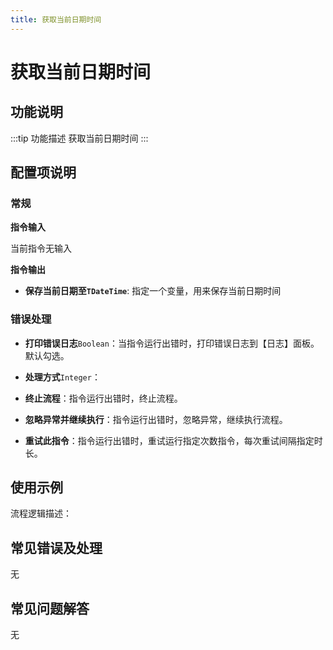 ```yaml
---
title: 获取当前日期时间
---
```


# 获取当前日期时间

## 功能说明

:::tip 功能描述
获取当前日期时间
:::

## 配置项说明

### 常规

**指令输入**

当前指令无输入


**指令输出**

- **保存当前日期至`TDateTime`**: 指定一个变量，用来保存当前日期时间

### 错误处理

- **打印错误日志**`Boolean`：当指令运行出错时，打印错误日志到【日志】面板。默认勾选。

- **处理方式**`Integer`：

 - **终止流程**：指令运行出错时，终止流程。

 - **忽略异常并继续执行**：指令运行出错时，忽略异常，继续执行流程。

 - **重试此指令**：指令运行出错时，重试运行指定次数指令，每次重试间隔指定时长。

## 使用示例

流程逻辑描述：

## 常见错误及处理

无

## 常见问题解答

无

